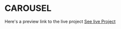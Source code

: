 # CAROUSEL
Here's a preview link to the live project [See live Project](https://theselaw.github.io/CAROUSEL/)
